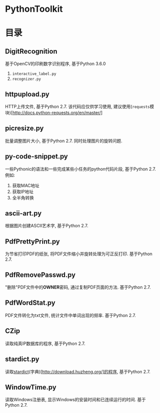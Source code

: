 PythonToolkit
=============

目录
===

## DigitRecognition
基于OpenCV的印刷数字识别程序, 基于Python 3.6.0
   1. `interactive_label.py`
   2. `recognizer.py`

## httpupload.py
HTTP上传文件, 基于Python 2.7. 该代码应仅供学习使用, 建议使用(`requests`模块)[http://docs.python-requests.org/en/master/]

## picresize.py
批量调整图片大小, 基于Python 2.7. 同时处理图片的旋转问题.

## py-code-snippet.py
一些Pythonic的语法和一些完成某些小任务的python代码片段, 基于Python 2.7. 例如:
   1. 获取MAC地址
   2. 获取IP地址
   3. 全半角转换

## ascii-art.py
根据图片创建ASCII艺术字, 基于Python 2.7.

## PdfPrettyPrint.py
为节省打印PDF的纸张, 将PDF文件缩小并旋转处理为可正反打印. 基于Python 2.7.

## PdfRemovePasswd.py
"删除"PDF文件中的**OWNER**密码, 通过复制PDF页面的方法. 基于Python 2.7.

## PdfWordStat.py
PDF文件转化为txt文件, 统计文件中单词出现的频率. 基于Python 2.7.

## CZip
读取纯真IP数据库的程序, 基于Python 2.7.

## stardict.py
读取[stardict](http://www.stardict.org/)(字典)[http://download.huzheng.org/]的程序, 基于Python 2.7.

## WindowTime.py
读取Windows注册表, 显示Windows的安装时间和已连续运行的时间. 基于Python 2.7.